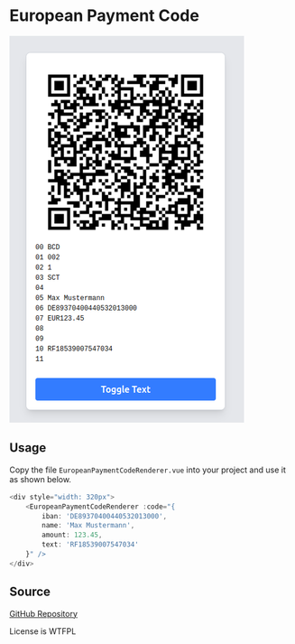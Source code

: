 
# European Payment Code


![Payment Code](paymentcode.png)


## Usage

Copy the file ```EuropeanPaymentCodeRenderer.vue``` into your project and use it as shown below.

```javascript
<div style="width: 320px">
    <EuropeanPaymentCodeRenderer :code="{
        iban: 'DE89370400440532013000',
        name: 'Max Mustermann',
        amount: 123.45,
        text: 'RF18539007547034'
    }" />
</div>
```

## Source

[GitHub Repository](https://github.com/srutz/vuepaymentcode)

License is WTFPL


